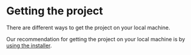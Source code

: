 # Getting the project
There are different ways to get the project on your local machine.

Our recommendation for getting the project on your local machine is by [using the installer](./installer.md).
